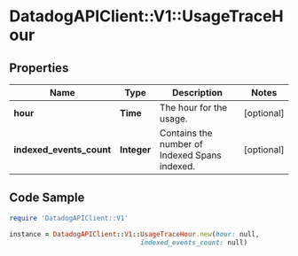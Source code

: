 # DatadogAPIClient::V1::UsageTraceHour

## Properties

Name | Type | Description | Notes
------------ | ------------- | ------------- | -------------
**hour** | **Time** | The hour for the usage. | [optional] 
**indexed_events_count** | **Integer** | Contains the number of Indexed Spans indexed. | [optional] 

## Code Sample

```ruby
require 'DatadogAPIClient::V1'

instance = DatadogAPIClient::V1::UsageTraceHour.new(hour: null,
                                 indexed_events_count: null)
```


